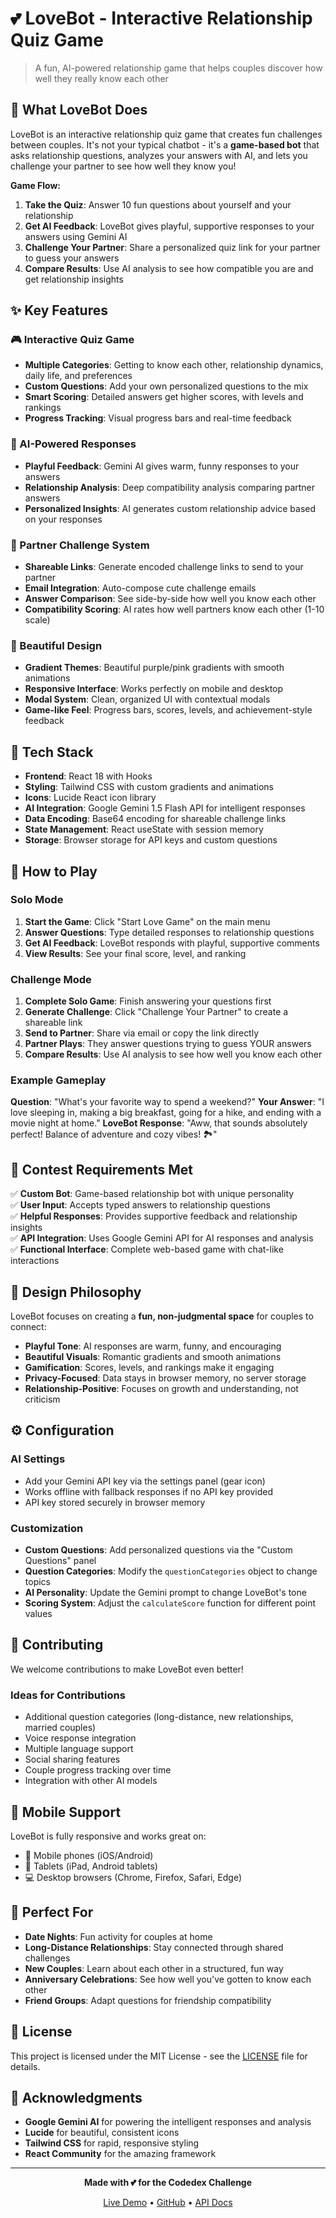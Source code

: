 # 💕 LoveBot - Interactive Relationship Quiz Game

> A fun, AI-powered relationship game that helps couples discover how well they really know each other

## 🌟 What LoveBot Does

LoveBot is an interactive relationship quiz game that creates fun challenges between couples. It's not your typical chatbot - it's a **game-based bot** that asks relationship questions, analyzes your answers with AI, and lets you challenge your partner to see how well they know you!

**Game Flow:**
1. **Take the Quiz**: Answer 10 fun questions about yourself and your relationship
2. **Get AI Feedback**: LoveBot gives playful, supportive responses to your answers using Gemini AI
3. **Challenge Your Partner**: Share a personalized quiz link for your partner to guess your answers
4. **Compare Results**: Use AI analysis to see how compatible you are and get relationship insights

## ✨ Key Features

### 🎮 Interactive Quiz Game
- **Multiple Categories**: Getting to know each other, relationship dynamics, daily life, and preferences
- **Custom Questions**: Add your own personalized questions to the mix
- **Smart Scoring**: Detailed answers get higher scores, with levels and rankings
- **Progress Tracking**: Visual progress bars and real-time feedback

### 🤖 AI-Powered Responses
- **Playful Feedback**: Gemini AI gives warm, funny responses to your answers
- **Relationship Analysis**: Deep compatibility analysis comparing partner answers
- **Personalized Insights**: AI generates custom relationship advice based on your responses

### 💌 Partner Challenge System
- **Shareable Links**: Generate encoded challenge links to send to your partner
- **Email Integration**: Auto-compose cute challenge emails
- **Answer Comparison**: See side-by-side how well you know each other
- **Compatibility Scoring**: AI rates how well partners know each other (1-10 scale)

### 🎨 Beautiful Design
- **Gradient Themes**: Beautiful purple/pink gradients with smooth animations
- **Responsive Interface**: Works perfectly on mobile and desktop
- **Modal System**: Clean, organized UI with contextual modals
- **Game-like Feel**: Progress bars, scores, levels, and achievement-style feedback

## 🚀 Tech Stack

- **Frontend**: React 18 with Hooks
- **Styling**: Tailwind CSS with custom gradients and animations
- **Icons**: Lucide React icon library
- **AI Integration**: Google Gemini 1.5 Flash API for intelligent responses
- **Data Encoding**: Base64 encoding for shareable challenge links
- **State Management**: React useState with session memory
- **Storage**: Browser storage for API keys and custom questions

## 💬 How to Play

### Solo Mode
1. **Start the Game**: Click "Start Love Game" on the main menu
2. **Answer Questions**: Type detailed responses to relationship questions
3. **Get AI Feedback**: LoveBot responds with playful, supportive comments
4. **View Results**: See your final score, level, and ranking

### Challenge Mode
1. **Complete Solo Game**: Finish answering your questions first
2. **Generate Challenge**: Click "Challenge Your Partner" to create a shareable link
3. **Send to Partner**: Share via email or copy the link directly
4. **Partner Plays**: They answer questions trying to guess YOUR answers
5. **Compare Results**: Use AI analysis to see how well you know each other

### Example Gameplay

**Question**: "What's your favorite way to spend a weekend?"
**Your Answer**: "I love sleeping in, making a big breakfast, going for a hike, and ending with a movie night at home."
**LoveBot Response**: "Aww, that sounds absolutely perfect! Balance of adventure and cozy vibes! 🏞️"

## 🎯 Contest Requirements Met

✅ **Custom Bot**: Game-based relationship bot with unique personality  
✅ **User Input**: Accepts typed answers to relationship questions  
✅ **Helpful Responses**: Provides supportive feedback and relationship insights  
✅ **API Integration**: Uses Google Gemini API for AI responses and analysis  
✅ **Functional Interface**: Complete web-based game with chat-like interactions  

## 🎨 Design Philosophy

LoveBot focuses on creating a **fun, non-judgmental space** for couples to connect:

- **Playful Tone**: AI responses are warm, funny, and encouraging
- **Beautiful Visuals**: Romantic gradients and smooth animations
- **Gamification**: Scores, levels, and rankings make it engaging
- **Privacy-Focused**: Data stays in browser memory, no server storage
- **Relationship-Positive**: Focuses on growth and understanding, not criticism

## ⚙️ Configuration

### AI Settings
- Add your Gemini API key via the settings panel (gear icon)
- Works offline with fallback responses if no API key provided
- API key stored securely in browser memory

### Customization
- **Custom Questions**: Add personalized questions via the "Custom Questions" panel
- **Question Categories**: Modify the `questionCategories` object to change topics
- **AI Personality**: Update the Gemini prompt to change LoveBot's tone
- **Scoring System**: Adjust the `calculateScore` function for different point values

## 🤝 Contributing

We welcome contributions to make LoveBot even better!

### Ideas for Contributions
- Additional question categories (long-distance, new relationships, married couples)
- Voice response integration
- Multiple language support
- Social sharing features
- Couple progress tracking over time
- Integration with other AI models

## 📱 Mobile Support

LoveBot is fully responsive and works great on:
- 📱 Mobile phones (iOS/Android)
- 📱 Tablets (iPad, Android tablets)
- 💻 Desktop browsers (Chrome, Firefox, Safari, Edge)

## 🎉 Perfect For

- **Date Nights**: Fun activity for couples at home
- **Long-Distance Relationships**: Stay connected through shared challenges
- **New Couples**: Learn about each other in a structured, fun way
- **Anniversary Celebrations**: See how well you've gotten to know each other
- **Friend Groups**: Adapt questions for friendship compatibility

## 📝 License

This project is licensed under the MIT License - see the [LICENSE](LICENSE) file for details.

## 🙏 Acknowledgments

- **Google Gemini AI** for powering the intelligent responses and analysis
- **Lucide** for beautiful, consistent icons
- **Tailwind CSS** for rapid, responsive styling
- **React Community** for the amazing framework



---

<div align="center">

**Made with 💕 for the Codedex Challenge**

[Live Demo](https://lovebot-flame.vercel.app/) • [GitHub](https://github.com/yourusername/lovebot) • [API Docs](https://ai.google.dev/)



</div>